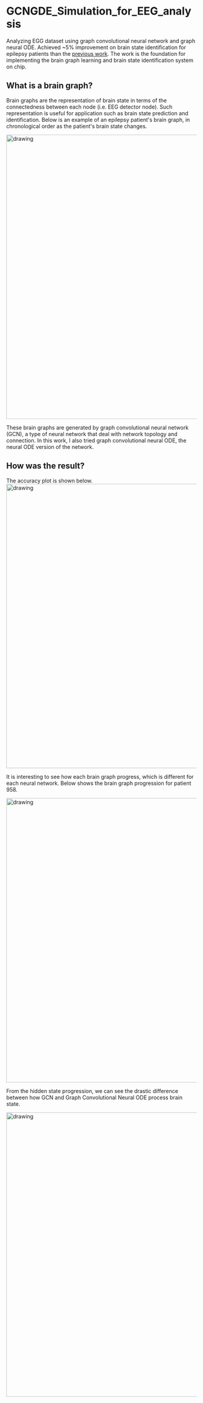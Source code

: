 
# GCNGDE_Simulation_for_EEG_analysis

Analyzing EGG dataset using graph convolutional neural network and graph neural ODE. Achieved ~5% improvement on brain state identification for epilepsy patients than the [previous work][1]. The work is the foundation for implementing the brain graph learning and brain state identification system on chip.

## What is a brain graph?
Brain graphs are the representation of brain state in terms of the connectedness between each node (i.e. EEG detector node). Such representation is useful for application such as brain state prediction and identification. Below is an example of an epilepsy patient's brain graph, in chronological order as the patient's brain state changes.

<img src="https://raw.githubusercontent.com/caixunshiren/GCNGDE_Simulation_for_EGG_analysis/main/Figure%204.%20b/GCN_1L_sequence_273.png" alt="drawing" width="750"/>

These brain graphs are generated by graph convolutional neural network (GCN), a type of neural network that deal with network topology and connection. In this work, I also tried graph convolutional neural ODE, the neural ODE version of the network.

## How was the result?
The accuracy plot is shown below.
<img src="https://raw.githubusercontent.com/caixunshiren/GCNGDE_Simulation_for_EGG_analysis/main/Figures/accuracy%20comparison.png" alt="drawing" width="750"/>

It is interesting to see how each brain graph progress, which is different for each neural network. Below shows the brain graph progression for patient 958.

<img src="https://raw.githubusercontent.com/caixunshiren/GCNGDE_Simulation_for_EGG_analysis/main/Figures/brain%20state%20progress.png" alt="drawing" width="750"/>

From the hidden state progression, we can see the drastic difference between how GCN and Graph Convolutional Neural ODE process brain state.

<img src="https://raw.githubusercontent.com/caixunshiren/GCNGDE_Simulation_for_EGG_analysis/main/Figures/hidden%20state%20progress.png" alt="drawing" width="750"/>

[1]: https://ieeexplore.ieee.org/abstract/document/8950349
